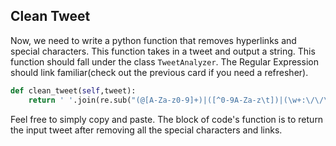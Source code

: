 ## Clean Tweet

Now, we need to write a python function that removes hyperlinks and special characters. This function takes in a tweet and output a string. This function should fall under the class `TweetAnalyzer`. The Regular Expression should link familiar(check out the previous card if you need a refresher).

```python
def clean_tweet(self,tweet):
    return ' '.join(re.sub("(@[A-Za-z0-9]+)|([^0-9A-Za-z\t])|(\w+:\/\/\S+)", " ", tweet).split())
```

Feel free to simply copy and paste. The block of code's function is to return the input tweet after removing all the special characters and links.


